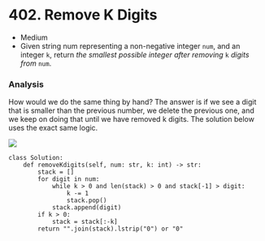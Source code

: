 # 402. Remove K Digits

* Medium
* Given string num representing a non-negative integer `num`, and an integer `k`, return _the smallest possible integer after removing_ `k` _digits from_ `num`.

### Analysis&#x20;

How would we do the same thing by hand? The answer is if we see a digit that is smaller than the previous number, we delete the previous one, and we keep on doing that until we have removed k digits. The solution below uses the exact same logic. &#x20;

![](<../../../../.gitbook/assets/image (136).png>)

```
class Solution:
    def removeKdigits(self, num: str, k: int) -> str:    
        stack = []
        for digit in num:
            while k > 0 and len(stack) > 0 and stack[-1] > digit:
                k -= 1
                stack.pop()  
            stack.append(digit)
        if k > 0:
            stack = stack[:-k]     
        return "".join(stack).lstrip("0") or "0"
```
